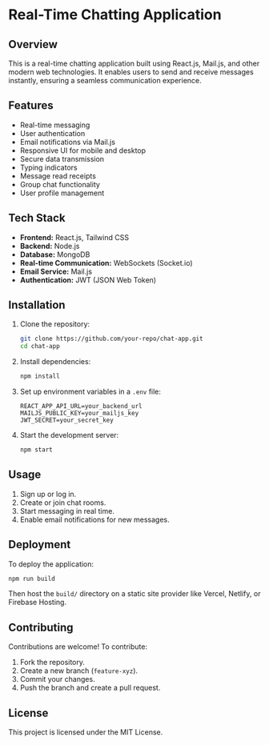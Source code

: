 # Real-Time Chatting Application

## Overview
This is a real-time chatting application built using React.js, Mail.js, and other modern web technologies. It enables users to send and receive messages instantly, ensuring a seamless communication experience.

## Features
- Real-time messaging
- User authentication
- Email notifications via Mail.js
- Responsive UI for mobile and desktop
- Secure data transmission
- Typing indicators
- Message read receipts
- Group chat functionality
- User profile management

## Tech Stack
- **Frontend:** React.js, Tailwind CSS
- **Backend:** Node.js
- **Database:** MongoDB
- **Real-time Communication:** WebSockets (Socket.io)
- **Email Service:** Mail.js
- **Authentication:** JWT (JSON Web Token)

## Installation

1. Clone the repository:
   ```sh
   git clone https://github.com/your-repo/chat-app.git
   cd chat-app
   ```

2. Install dependencies:
   ```sh
   npm install
   ```

3. Set up environment variables in a `.env` file:
   ```env
   REACT_APP_API_URL=your_backend_url
   MAILJS_PUBLIC_KEY=your_mailjs_key
   JWT_SECRET=your_secret_key
   ```

4. Start the development server:
   ```sh
   npm start
   ```

## Usage
1. Sign up or log in.
2. Create or join chat rooms.
3. Start messaging in real time.
4. Enable email notifications for new messages.

## Deployment
To deploy the application:
```sh
npm run build
```
Then host the `build/` directory on a static site provider like Vercel, Netlify, or Firebase Hosting.

## Contributing
Contributions are welcome! To contribute:
1. Fork the repository.
2. Create a new branch (`feature-xyz`).
3. Commit your changes.
4. Push the branch and create a pull request.

## License
This project is licensed under the MIT License.

